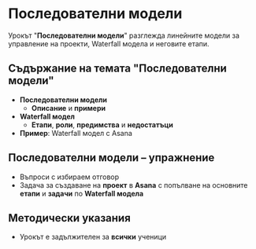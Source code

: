 # Последователни модели

Урокът "**Последователни модели**" разглежда линейните модели за управление на проекти, Waterfall модела и неговите етапи.

## Съдържание на темата "Последователни модели"
  - **Последователни модели**
    - **Описание** и **примери**
  - **Waterfall модел**
    - **Етапи**, **роли**, **предимства** и **недостатъци**
  - **Пример**: Waterfall модел с Asana

## Последователни модели – упражнениe
 - Въпроси с избираем отговор
 - Задача за създаване на **проект** в **Asana** с попълване на основните **етапи** и **задачи** по **Waterfall модела**

## Методически указания
  - Урокът е задължителен за **всички** ученици

